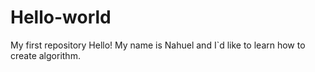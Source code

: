 # Hello-world
My first repository
Hello!
My name is Nahuel and I`d like to learn how to create algorithm.
